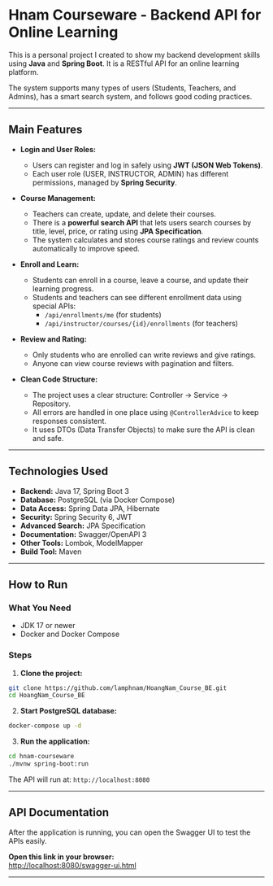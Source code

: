 # Hnam Courseware - Backend API for Online Learning

This is a personal project I created to show my backend development skills using **Java** and **Spring Boot**. It is a RESTful API for an online learning platform.

The system supports many types of users (Students, Teachers, and Admins), has a smart search system, and follows good coding practices.

---

## Main Features

* **Login and User Roles:**
  * Users can register and log in safely using **JWT (JSON Web Tokens)**.
  * Each user role (USER, INSTRUCTOR, ADMIN) has different permissions, managed by **Spring Security**.

* **Course Management:**
  * Teachers can create, update, and delete their courses.
  * There is a **powerful search API** that lets users search courses by title, level, price, or rating using **JPA Specification**.
  * The system calculates and stores course ratings and review counts automatically to improve speed.

* **Enroll and Learn:**
  * Students can enroll in a course, leave a course, and update their learning progress.
  * Students and teachers can see different enrollment data using special APIs:
    * `/api/enrollments/me` (for students)
    * `/api/instructor/courses/{id}/enrollments` (for teachers)

* **Review and Rating:**
  * Only students who are enrolled can write reviews and give ratings.
  * Anyone can view course reviews with pagination and filters.

* **Clean Code Structure:**
  * The project uses a clear structure: Controller → Service → Repository.
  * All errors are handled in one place using `@ControllerAdvice` to keep responses consistent.
  * It uses DTOs (Data Transfer Objects) to make sure the API is clean and safe.

---

## Technologies Used

* **Backend:** Java 17, Spring Boot 3  
* **Database:** PostgreSQL (via Docker Compose)  
* **Data Access:** Spring Data JPA, Hibernate  
* **Security:** Spring Security 6, JWT  
* **Advanced Search:** JPA Specification  
* **Documentation:** Swagger/OpenAPI 3  
* **Other Tools:** Lombok, ModelMapper  
* **Build Tool:** Maven  

---

## How to Run

### What You Need

* JDK 17 or newer  
* Docker and Docker Compose  

### Steps

1. **Clone the project:**

```bash
git clone https://github.com/lamphnam/HoangNam_Course_BE.git
cd HoangNam_Course_BE
```

2. **Start PostgreSQL database:**

```bash
docker-compose up -d
```

3. **Run the application:**

```bash
cd hnam-courseware
./mvnw spring-boot:run
```

The API will run at: `http://localhost:8080`

---

## API Documentation

After the application is running, you can open the Swagger UI to test the APIs easily.

**Open this link in your browser:**  
[http://localhost:8080/swagger-ui.html](http://localhost:8080/swagger-ui.html)

---
